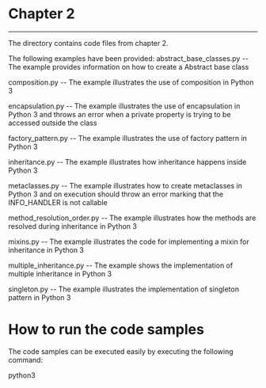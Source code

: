 # Chapter 2
---
The directory contains code files from chapter 2.

The following examples have been provided:
abstract_base_classes.py -- The example provides information on how to create a Abstract base class

composition.py -- The example illustrates the use of composition in Python 3

encapsulation.py -- The example illustrates the use of encapsulation in Python 3 and throws an error when a private property is trying to be accessed outside the class

factory_pattern.py -- The example illustrates the use of factory pattern in Python 3

inheritance.py -- The example illustrates how inheritance happens inside Python 3

metaclasses.py -- The example illustrates how to create metaclasses in Python 3 and on execution should throw an error marking that the INFO_HANDLER is not callable

method_resolution_order.py -- The example illustrates how the methods are resolved during inheritance in Python 3

mixins.py -- The example illustrates the code for implementing a mixin for inheritance in Python 3

multiple_inheritance.py -- The example shows the implementation of multiple inheritance in Python 3

singleton.py -- The example illustrates the implementation of singleton pattern in Python 3

# How to run the code samples

The code samples can be executed easily by executing the following command:

python3 <filename>
